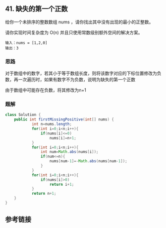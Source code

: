 ## 41. 缺失的第一个正数
给你一个未排序的整数数组 nums ，请你找出其中没有出现的最小的正整数。

请你实现时间复杂度为 O(n) 并且只使用常数级别额外空间的解决方案。
```
输入：nums = [1,2,0]
输出：3
```
### 思路
对于数组中的数字，若其小于等于数组长度，则将该数字对应的下标位置修改为负数，再一次遍历时，如果有数字不为负数，说明为缺失的第一个正数

由于数组中可能存在负数，将其修改为n+1
### 题解
```java
class Solution {
    public int firstMissingPositive(int[] nums) {
            int n=nums.length;
            for(int i=0;i<n;i++){
                if(nums[i]<=0)
                    nums[i]=n+1;
            }
            for(int i=0;i<n;i++){
                int num=Math.abs(nums[i]);
                if(num<=n){
                    nums[num-1]=-Math.abs(nums[num-1]);
                }
            }
            for(int i=0;i<n;i++){
                if(nums[i]>0)
                    return i+1;
            }
            return n+1;
    }
}
```
## 参考链接